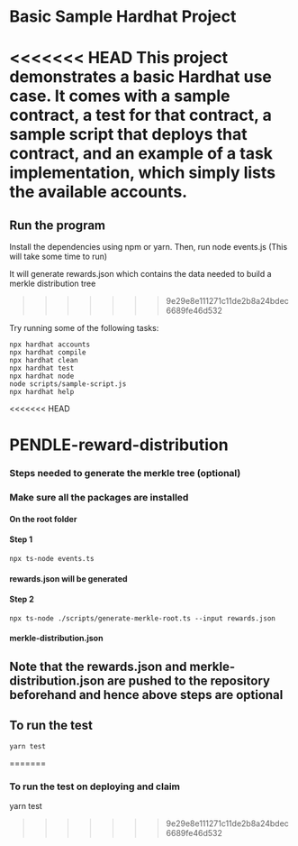 # Basic Sample Hardhat Project

<<<<<<< HEAD
This project demonstrates a basic Hardhat use case. It comes with a sample contract, a test for that contract, a sample script that deploys that contract, and an example of a task implementation, which simply lists the available accounts.
=======
## Run the program
Install the dependencies using npm or yarn.
Then, run node events.js (This will take some time to run)

It will generate rewards.json which contains the data needed to build a merkle distribution tree
>>>>>>> 9e29e8e111271c11de2b8a24bdec6689fe46d532

Try running some of the following tasks:

```shell
npx hardhat accounts
npx hardhat compile
npx hardhat clean
npx hardhat test
npx hardhat node
node scripts/sample-script.js
npx hardhat help
```

<<<<<<< HEAD
# PENDLE-reward-distribution
### Steps needed to generate the merkle tree (optional)
### Make sure all the packages are installed
#### On the root folder 
#### Step 1
```shell
npx ts-node events.ts
```
#### rewards.json will be generated
#### Step 2
```shell
npx ts-node ./scripts/generate-merkle-root.ts --input rewards.json
```
#### merkle-distribution.json
## Note that the rewards.json and merkle-distribution.json are pushed to the repository beforehand and hence above steps are optional

## To run the test
```shell
yarn test
```
=======
### To run the test on deploying and claim
yarn test
>>>>>>> 9e29e8e111271c11de2b8a24bdec6689fe46d532
